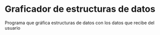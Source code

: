 # Graficador de estructuras de datos
Programa que gráfica estructuras de datos con los datos que recibe del usuario

